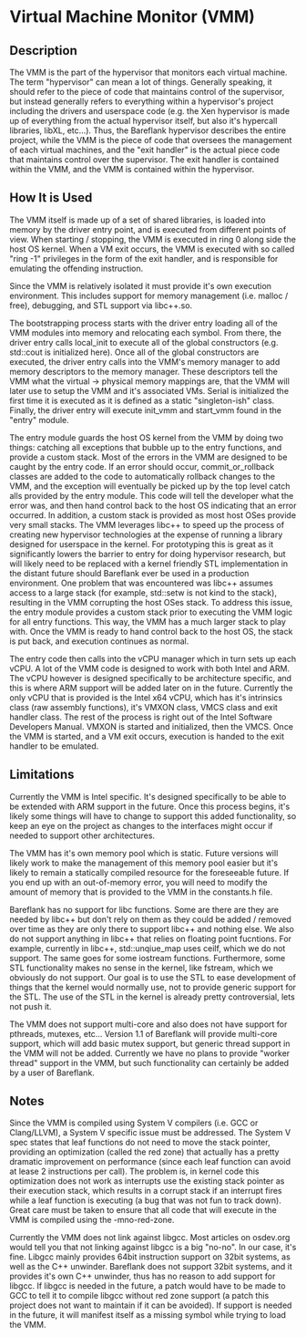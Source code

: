 # Virtual Machine Monitor (VMM)

## Description

The VMM is the part of the hypervisor that monitors each virtual machine. The term "hypervisor" can mean a lot of things. Generally speaking, it should refer to the piece of code that maintains control of the supervisor, but instead generally refers to everything within a hypervisor's project including the drivers and userspace code (e.g. the Xen hypervisor is made up of everything from the actual hypervisor itself, but also it's hypercall libraries, libXL, etc...). Thus, the Bareflank hypervisor describes the entire project, while the VMM is the piece of code that oversees the management of each virtual machines, and the "exit handler" is the actual piece code that maintains control over the supervisor. The exit handler is contained within the VMM, and the VMM is contained within the hypervisor. 

## How It is Used

The VMM itself is made up of a set of shared libraries, is loaded into memory by the driver entry point, and is executed from different points of view. When starting / stopping, the VMM is executed in ring 0 along side the host OS kernel. When a VM exit occurs, the VMM is executed with so called "ring -1" privileges in the form of the exit handler, and is responsible for emulating the offending instruction. 

Since the VMM is relatively isolated it must provide it's own execution environment. This includes support for memory management (i.e. malloc / free), debugging, and STL support via libc++.so. 

The bootstrapping process starts with the driver entry loading all of the VMM modules into memory and relocating each symbol. From there, the driver entry calls local_init to execute all of the global constructors (e.g. std::cout is initialized here). Once all of the global constructors are executed, the driver entry calls into the VMM's memory manager to add memory descriptors to the memory manager. These descriptors tell the VMM what the virtual -> physical memory mappings are, that the VMM will later use to setup the VMM and it's associated VMs. Serial is initialized the first time it is executed as it is defined as a static "singleton-ish" class. Finally, the driver entry will execute init_vmm and start_vmm found in the "entry" module. 

The entry module guards the host OS kernel from the VMM by doing two things: catching all exceptions that bubble up to the entry functions, and provide a custom stack. Most of the errors in the VMM are designed to be caught by the entry code. If an error should occur, commit_or_rollback classes are added to the code to automatically rollback changes to the VMM, and the exception will eventually be picked up by the top level catch alls provided by the entry module. This code will tell the developer what the error was, and then hand control back to the host OS indicating that an error occurred. In addition, a custom stack is provided as most host OSes provide very small stacks. The VMM leverages libc++ to speed up the process of creating new hypervisor technologies at the expense of running a library designed for userspace in the kernel. For prototyping this is great as it significantly lowers the barrier to entry for doing hypervisor research, but will likely need to be replaced with a kernel friendly STL implementation in the distant future should Bareflank ever be used in a production environment. One problem that was encountered was libc++ assumes access to a large stack (for example, std::setw is not kind to the stack), resulting in the VMM corrupting the host OSes stack. To address this issue, the entry module provides a custom stack prior to executing the VMM logic for all entry functions. This way, the VMM has a much larger stack to play with. Once the VMM is ready to hand control back to the host OS, the stack is put back, and execution continues as normal. 

The entry code then calls into the vCPU manager which in turn sets up each vCPU. A lot of the VMM code is designed to work with both Intel and ARM. The vCPU however is designed specifically to be architecture specific, and this is where ARM support will be added later on in the future. Currently the only vCPU that is provided is the Intel x64 vCPU, which has it's intrinsics class (raw assembly functions), it's VMXON class, VMCS class and exit handler class. The rest of the process is right out of the Intel Software Developers Manual. VMXON is started and initialized, then the VMCS. Once the VMM is started, and a VM exit occurs, execution is handed to the exit handler to be emulated.    

## Limitations

Currently the VMM is Intel specific. It's designed specifically to be able to be extended with ARM support in the future. Once this process begins, it's likely some things will have to change to support this added functionality, so keep an eye on the project as changes to the interfaces might occur if needed to support other architectures. 

The VMM has it's own memory pool which is static. Future versions will likely work to make the management of this memory pool easier but it's likely to remain a statically compiled resource for the foreseeable future. If you end up with an out-of-memory error, you will need to modify the amount of memory that is provided to the VMM in the constants.h file. 

Bareflank has no support for libc functions. Some are there are they are needed by libc++ but don't rely on them as they could be added / removed over time as they are only there to support libc++ and nothing else. We also do not support anything in libc++ that relies on floating point fucntions. For example, currently in libc++, std::unqiue_map uses ceilf, which we do not support. The same goes for some iostream functions. Furthermore, some STL functionality makes no sense in the kernel, like fstream, which we obviously do not support. Our goal is to use the STL to ease development of things that the kernel would normally use, not to provide generic support for the STL. The use of the STL in the kernel is already pretty controversial, lets not push it. 

The VMM does not support multi-core and also does not have support for pthreads, mutexes, etc... Version 1.1 of Bareflank will provide multi-core support, which will add basic mutex support, but generic thread support in the VMM will not be added. Currently we have no plans to provide "worker thread" support in the VMM, but such functionality can certainly be added by a user of Bareflank. 
 
## Notes

Since the VMM is compiled using System V compilers (i.e. GCC or Clang/LLVM), a System V specific issue must be addressed. The System V spec states that leaf functions do not need to move the stack pointer, providing an optimization (called the red zone) that actually has a pretty dramatic improvement on performance (since each leaf function can avoid at lease 2 instructions per call). The problem is, in kernel code this optimization does not work as interrupts use the existing stack pointer as their execution stack, which results in a corrupt stack if an interrupt fires while a leaf function is executing (a bug that was not fun to track down). Great care must be taken to ensure that all code that will execute in the VMM is compiled using the -mno-red-zone.

Currently the VMM does not link against libgcc. Most articles on osdev.org would tell you that not linking against libgcc is a big "no-no". In our case, it's fine. Libgcc mainly provides 64bit instruction support on 32bit systems, as well as the C++ unwinder. Bareflank does not support 32bit systems, and it provides it's own C++ unwinder, thus has no reason to add support for libgcc. If libgcc is needed in the future, a patch would have to be made to GCC to tell it to compile libgcc without red zone support (a patch this project does not want to maintain if it can be avoided). If support is needed in the future, it will manifest itself as a missing symbol while trying to load the VMM. 

